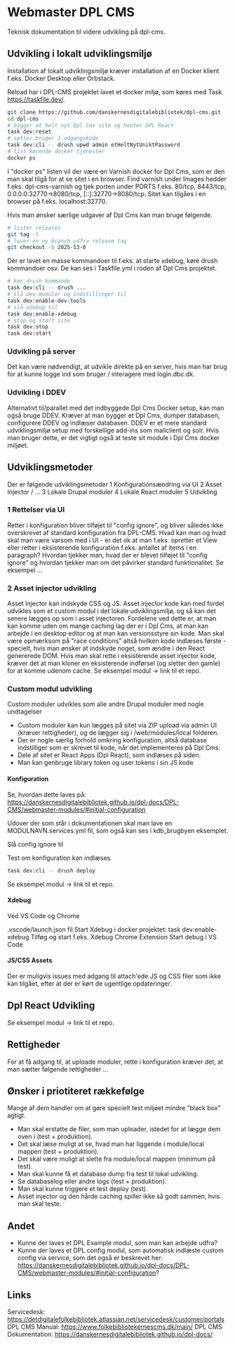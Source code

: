 # Webmaster DPL CMS

Teknisk dokumentation til videre udvikling på dpl-cms.

## Udvikling i lokalt udviklingsmiljø

Installation af lokalt udviklingsmiljø kræver installation af en Docker klient f.eks. Docker Desktop eller Orbstack.

Reload har i DPL-CMS projektet lavet et docker miljø, som køres med Task https://taskfile.dev/.

```sh
git clone https://github.com/danskernesdigitalebibliotek/dpl-cms.git
cd dpl-cms
# bygger et helt nyt Dpl Cms site og henter DPL React
task dev:reset
# sætter bruger 1 adgangskode
task dev:cli -- drush upwd admin etHeltNytUniktPassword
# list kørende docker tjenester
docker ps
```

I "docker ps" listen vil der være en Varnish docker for Dpl Cms, som er den man skal tilgå for at se sitet i en browser.
Find varnish under Images hedder f.eks. dpl-cms-varnish og tjek porten under PORTS f.eks. 80/tcp, 8443/tcp, 0.0.0.0:32770->8080/tcp, [::]:32770->8080/tcp.
Sitet kan tilgåes i en browser på f.eks. localhost:32770.

Hvis man ønsker særlige udgaver af Dpl Cms kan man bruge følgende.

```sh
# lister releases
git tag -l
# laver en ny branch udfra release tag
git checkout -b 2025-13-0
```

Der er lavet en masse kommandoer til f.eks. at starte xdebug, køre drush kommandoer osv. De kan ses i Taskfile.yml i roden af Dpl Cms projektet.

```sh
# kør drush kommando
task dev:cli -- drush ...
# slå dev moduler og indstillinger til
task dev:enable-dev-tools
# slå xdebug til
task dev:enable-xdebug
# stop og start site
task dev:stop
task dev:start
```

### Udvikling på server

Det kan være nødvendigt, at udvikle direkte på en server, hvis man har brug for at kunne logge ind som bruger / interagere med login.dbc.dk.

### Udvikling i DDEV

Alternativt til/parallet med det indbyggede Dpl Cms Docker setup, kan man også bruge DDEV.
Kræver at man bygger et Dpl Cms, dumper databasen, configurere DDEV og indlæser databasen.
DDEV er et mere standard udviklingsmiljø setup med forskellige add-ins som mailclient og solr.
Hvis man bruger dette, er det vigtigt også at teste sit module i Dpl Cms docker miljøet.

## Udviklingsmetoder

Der er følgende udviklingsmetoder
1 Konfigurationsændring via UI
2 Asset Injector / ...
3 Lokale Drupal moduler
4 Lokale React moduler
5 Udvikling

### 1 Rettelser via UI

Retter i konfiguration bliver tilføjet til "config ignore", og bliver således ikke overskrevet af standard konfiguration fra DPL-CMS.
Hvad kan man og hvad skal man være varsom med i UI - er det ok at man f.eks. opretter et View eller retter i eksisterende konfiguration f.eks. antallet af items i en paragraph?
Hvordan tjekker man, hvad der er blevet tilføjet til "config ignore" og hvordan tjekker man om det påvirker standard funktionalitet.
Se eksempel ...

### 2 Asset injector udvikling

Asset Injector kan indskyde CSS og JS.
Asset injector kode kan med fordel udvikles som et custom modul i det lokale udviklingsmiljø, og så kan det senere lægges op som i asset injectoren. Fordelene ved dette er, at man kan komme uden om mange caching lag der er i Dpl Cms, at man kan arbejde i en desktop editor og at man kan versionsstyre sin kode.
Man skal være opmærksom på "race conditions" altså hvilken kode indlæses første - specielt, hvis man ønsker at indskyde noget, som ændre i den React genererede DOM.
Hvis man skal rette i eksisterende asset injector kode, kræver det at man kloner en eksisterende indførsel (og sletter den gamle) for at komme udenom cache.
Se eksempel modul -> link til et repo.

### Custom modul udvikling

Custom moduler udvikles som alle andre Drupal moduler med nogle undtagelser

- Custom moduler kan kun lægges på sitet via ZIP upload via admin UI (kræver rettigheder), og de lægger sig i /web/modules/local folderen.
- Der er nogle særlig forhold omkring konfiguration, altså database indstilliger som er skrevet til kode, når det implementeres på Dpl Cms.
- Dele af sitet er React Apps (Dpl React), som indlæses på siden.
- Man kan genbruge library token og user tokens i sin JS kode

#### Konfiguration

Se, hvordan dette laves på:
https://danskernesdigitalebibliotek.github.io/dpl-docs/DPL-CMS/webmaster-modules/#initial-configuration

Udover der som står i dokumentationen skal man lave en MODULNAVN.services.yml fil, som også kan ses i kdb_brugbyen eksemplet.

Slå config ignore til

Test om konfiguration kan indlæses

```sh
task dev:cli -- drush deploy
```

Se eksempel modul -> link til et repo.

#### Xdebug

Ved VS Code og Chrome

.vscode/launch.json fil
Start Xdebug i docker projektet: task dev:enable-xdebug
Tilføg og start f.eks. Xdebug Chrome Extension
Start debug i VS Code

#### JS/CSS Assets

Der er muligvis issues med adgang til attach'ede JS og CSS filer som ikke kan tilgået, efter at der er kørt de ugentlige opdateringer.

## Dpl React Udvikling

Se eksempel modul -> link til et repo.

## Rettigheder

For at få adgang til, at uploade moduler, rette i konfiguration kræver det, at man sætter følgende rettigheder ...

## Ønsker i priotiteret rækkefølge

Mange af dem handler om at gøre specielt test miljøet mindre "black box" agtigt.

- Man skal erstatte de filer, som man uploader, istedet for at lægge dem oven i (test + produktion).
- Det skal læse muligt at se, hvad man har liggende i module/local mappen (test + produktion).
- Det skal være muligt at slette fra module/local mappen (minimum på test).
- Man skal kunne få et database dump fra test til lokal udvikling.
- Se databaselog eller andre logs (test + produktion).
- Man skal kunne triggere et test deploy (test).
- Asset injector og den hårde caching spiller ikke så godt sammen, hvis man skal teste.

## Andet

- Kunne der laves et DPL Example modul, som man kan arbejde udfra?
- Kunne der laves et DPL config modul, som automatisk indlæste custom config via service, som det også er beskrevet her: https://danskernesdigitalebibliotek.github.io/dpl-docs/DPL-CMS/webmaster-modules/#initial-configuration?

## Links

Servicedesk: https://detdigitalefolkebibliotek.atlassian.net/servicedesk/customer/portals
DPL CMS Manual: https://www.folkebibliotekernescms.dk/main/
DPL CMS Dokumentation: https://danskernesdigitalebibliotek.github.io/dpl-docs/
